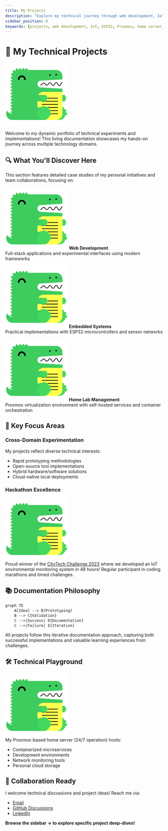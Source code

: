```yaml
---
title: My Projects
description: "Explore my technical journey through web development, IoT projects, home server management, and hackathon achievements"
sidebar_position: 0
keywords: [projects, web development, IoT, ESP32, Proxmox, home server, hackathon]
---
```


# 🚀 My Technical Projects 

![Project Showcase](./attachments/showcase-header.png)

Welcome to my dynamic portfolio of technical experiments and implementations! This living documentation showcases my hands-on journey across multiple technology domains.

## 🔍 What You'll Discover Here

This section features detailed case studies of my personal initiatives and team collaborations, focusing on:

![Web Development](./attachments/web-dev-icon.png) **Web Development**  
Full-stack applications and experimental interfaces using modern frameworks

![IoT Setup](./attachments/iot-board.png) **Embedded Systems**  
Practical implementations with ESP32 microcontrollers and sensor networks

![Server Dashboard](./attachments/proxmox-dashboard.png) **Home Lab Management**  
Proxmox virtualization environment with self-hosted services and container orchestration

## 🌟 Key Focus Areas

### Cross-Domain Experimentation
My projects reflect diverse technical interests:
- Rapid prototyping methodologies
- Open-source tool implementations
- Hybrid hardware/software solutions
- Cloud-native local deployments

### Hackathon Excellence
![Hackathon Team](./attachments/hackathon-team.png)  
Proud winner of the [CityTech Challenge 2023](https://example.com/hackathon-project) where we developed an IoT environmental monitoring system in 48 hours! Regular participant in coding marathons and timed challenges.

## 📚 Documentation Philosophy
```mermaid
graph TD
    A[Idea] --> B(Prototyping)
    B --> C{Validation}
    C -->|Success| D[Documentation]
    C -->|Failure| E[Iteration]
```

All projects follow this iterative documentation approach, capturing both successful implementations and valuable learning experiences from challenges.

## 🛠️ Technical Playground
![Home Lab Setup](./attachments/home-lab-rack.png)  
My Proxmox-based home server (24/7 operation) hosts:
- Containerized microservices
- Development environments
- Network monitoring tools
- Personal cloud storage

## 🤝 Collaboration Ready
I welcome technical discussions and project ideas! Reach me via:
- [Email](mailto:contact@example.com)
- [GitHub Discussions](https://github.com/yourprofile)
- [LinkedIn](https://linkedin.com/in/yourprofile)

**Browse the sidebar → to explore specific project deep-dives!**